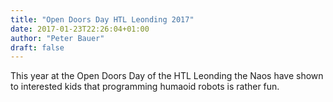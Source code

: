 ```yaml
---
title: "Open Doors Day HTL Leonding 2017"
date: 2017-01-23T22:26:04+01:00
author: "Peter Bauer"
draft: false
---
```

This year at the Open Doors Day of the HTL Leonding the Naos have shown to interested kids that programming humaoid robots is rather fun.

